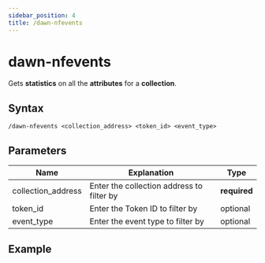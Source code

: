 ```yaml
---
sidebar_position: 4
title: /dawn-nfevents
---
```


# dawn-nfevents

Gets **statistics** on all the **attributes** for a **collection**.

## Syntax

`/dawn-nfevents <collection_address> <token_id> <event_type>`

## Parameters

| Name               | Explanation                               | Type         |
| ------------------ | ----------------------------------------- | ------------ |
| collection_address | Enter the collection address to filter by | **required** |
| token_id           | Enter the Token ID to filter by           | optional     |
| event_type         | Enter the event type to filter by         | optional     |

## Example
